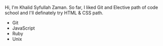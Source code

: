 Hi, I'm Khalid Syfullah Zaman.
So far, I liked Git and Elective path of code school and I'll definately try HTML & CSS path.
* Git
* JavaScript
* Ruby
* Unix
